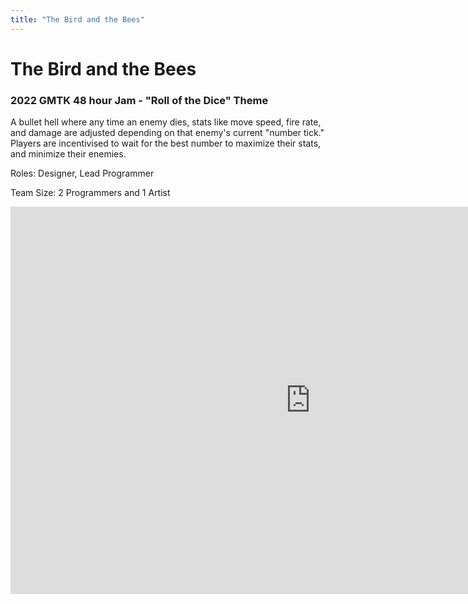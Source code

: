 ```yaml
---
title: "The Bird and the Bees"
---
```

<h1>The Bird and the Bees</h1>
<h3>2022 GMTK 48 hour Jam - "Roll of the Dice" Theme</h3>

A bullet hell where any time an enemy dies, stats like move speed, fire rate, and damage are adjusted depending on that enemy's current "number tick." Players are incentivised to wait for the best number to maximize their stats, and minimize their enemies. 

Roles: Designer, Lead Programmer

Team Size: 2 Programmers and 1 Artist

<iframe frameborder="0" src="https://itch.io/embed-upload/6183804?color=b3f6fe" allowfullscreen="" width="960" height="620"><a href="https://spikedevelops.itch.io/bird-and-bees">Play The Bird and The Bees on itch.io</a></iframe>